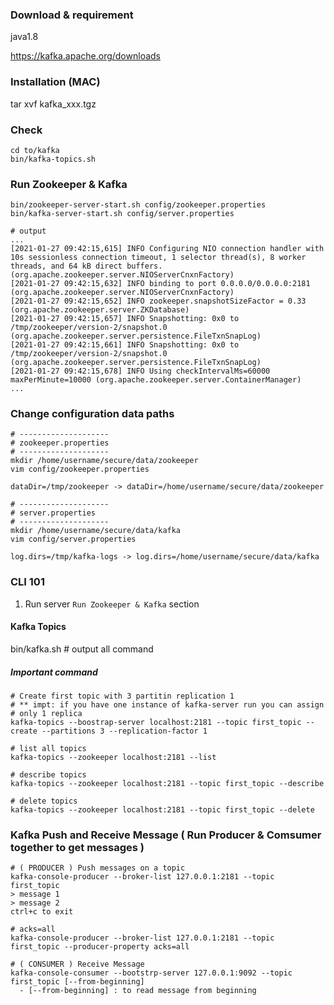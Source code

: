 ### Download & requirement
java1.8

https://kafka.apache.org/downloads

### Installation (MAC)
tar xvf kafka_xxx.tgz

### Check
```
cd to/kafka
bin/kafka-topics.sh
```

### Run Zookeeper & Kafka
```
bin/zookeeper-server-start.sh config/zookeeper.properties
bin/kafka-server-start.sh config/server.properties

# output
...
[2021-01-27 09:42:15,615] INFO Configuring NIO connection handler with 10s sessionless connection timeout, 1 selector thread(s), 8 worker threads, and 64 kB direct buffers. (org.apache.zookeeper.server.NIOServerCnxnFactory)
[2021-01-27 09:42:15,632] INFO binding to port 0.0.0.0/0.0.0.0:2181 (org.apache.zookeeper.server.NIOServerCnxnFactory)
[2021-01-27 09:42:15,652] INFO zookeeper.snapshotSizeFactor = 0.33 (org.apache.zookeeper.server.ZKDatabase)
[2021-01-27 09:42:15,657] INFO Snapshotting: 0x0 to /tmp/zookeeper/version-2/snapshot.0 (org.apache.zookeeper.server.persistence.FileTxnSnapLog)
[2021-01-27 09:42:15,661] INFO Snapshotting: 0x0 to /tmp/zookeeper/version-2/snapshot.0 (org.apache.zookeeper.server.persistence.FileTxnSnapLog)
[2021-01-27 09:42:15,678] INFO Using checkIntervalMs=60000 maxPerMinute=10000 (org.apache.zookeeper.server.ContainerManager)
...
```
### Change configuration data paths
```
# --------------------
# zookeeper.properties
# --------------------
mkdir /home/username/secure/data/zookeeper
vim config/zookeeper.properties

dataDir=/tmp/zookeeper -> dataDir=/home/username/secure/data/zookeeper

# --------------------
# server.properties
# --------------------
mkdir /home/username/secure/data/kafka
vim config/server.properties

log.dirs=/tmp/kafka-logs -> log.dirs=/home/username/secure/data/kafka
```

### CLI 101
1. Run server `Run Zookeeper & Kafka` section

#### Kafka Topics
bin/kafka.sh # output all command

##### Important command
```
# Create first topic with 3 partitin replication 1
# ** impt: if you have one instance of kafka-server run you can assign
# only 1 replica
kafka-topics --boostrap-server localhost:2181 --topic first_topic --create --partitions 3 --replication-factor 1

# list all topics
kafka-topics --zookeeper localhost:2181 --list

# describe topics
kafka-topics --zookeeper localhost:2181 --topic first_topic --describe

# delete topics
kafka-topics --zookeeper localhost:2181 --topic first_topic --delete
```

### Kafka Push and Receive Message ( Run Producer & Comsumer together to get messages )
```
# ( PRODUCER ) Push messages on a topic
kafka-console-producer --broker-list 127.0.0.1:2181 --topic first_topic
> message 1
> message 2
ctrl+c to exit

# acks=all
kafka-console-producer --broker-list 127.0.0.1:2181 --topic first_topic --producer-property acks=all

# ( CONSUMER ) Receive Message
kafka-console-consumer --bootstrp-server 127.0.0.1:9092 --topic first_topic [--from-beginning]
  - [--from-beginning] : to read message from beginning

```
